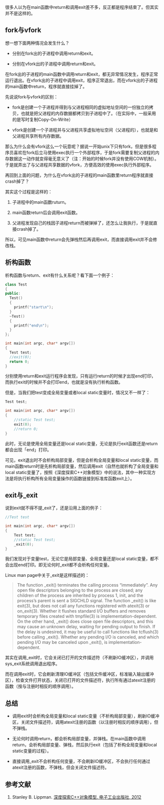 很多人以为在main函数中return和调用exit差不多，反正都是程序结束了。但其实并不是这样的。

## fork与vfork

想一想下面两种情况会发生什么？

- 分别在fork出的子进程中调用return和exit。

- 分别在vfork出的子进程中调用return和exit。

在fork出的子进程的main函数中调用return和exit，都无异常情况发生，程序正常运行退出。在vfork出的子进程中调用exit，程序正常退出，而在vfork出的子进程的main函数中return，程序就直接挂掉了。

先说说fork与vfork的区别：

- fork是创建一个子进程并得到与父进程相同的虚拟地址空间的一份独立的拷贝，也就是把父进程的内存数据都拷贝到子进程中了。（在实际中，一般采用的是写时复制Copy-On-Write）

- vfork是创建一个子进程并与父进程共享虚拟地址空间（父进程的），也就是和父进程共享所有内存数据。

那么为什么会有vfork这么一个玩意呢？据说一开始unix下只有fork，但是很多程序员喜欢在fork后立马使用exec执行一个外部程序，于是fork需要复制父进程的内存数据这一动作就变得毫无意义了（注：开始的时候fork并没有使用COW机制）。于是就弄出了与父进程共享数据的vfork，方便高效的使用exec执行外部程序。

再回到上面的问题，为什么在vfork出的子进程的main函数里return程序就直接crash掉了？

其实这个过程是这样的：

1. 子进程中的main函数ruturn。

2. main函数return后会调用exit函数。

3. 父进程发现自己的栈因子进程return而被弹掉了，还怎么让我执行，于是就直接crash掉了。

所以，可见main函数中return会先弹栈然后再调用exit，而直接调用exit并不会修改栈。

## 析构函数

析构函数与return、exit有什么关系呢？看下面一个例子：

```cpp
class Test
{
public:
  Test()
  {
    printf("start\n");
  }
  ~Test()
  {
    printf("end\n");
  }
};

int main(int argc, char* argv[])
{
  Test test;
  //exit(0);
  return 0;
}
```

分别使用return和exit运行程序会发现，只有运行return的时候才出现end打印，而执行exit的时候并不会打印end，也就是没有执行析构函数。

但是，当我们把test变成全局变量或者local static变量时，情况又不一样了：

```cpp
Test test;

int main(int argc, char* argv[])
{
    //static Test test;
    exit(0);
    //return 0;
}
```

此时，无论是使用全局变量还是local static变量，无论是执行exit函数还是return都会出现「end」打印。

可见，exit退出时不会析构局部变量，但是会析构全局变量和local static变量，而main函数return时是先析构局部变量，然后调用exit（自然也就析构了全局变量和local static变量了，按照《深度探索C++对象模型》中的说法，其中一种实现方法是将执行析构所有全局变量操作的函数链接到标准库函数exit上）。

## exit与_exit

说到exit就不得不提_exit了，还是沿用上面的例子：

```cpp
//Test test

int main(int argc, char* argv[])
{
    Test test;
    //static Test test;
    _exit(0);
}
```

我们发现对于变量test，无论它是局部变量、全局变量还是local static变量，都不会出现end打印。即无论何时_exit都不会析构任何变量。

Linux man page中关于_exit是这样描述的：

>The function _exit() terminates the calling process “immediately”. Any open file descriptors belonging to the process are closed; any children of the process are inherited by process 1, init, and the process’s parent is sent a SIGCHLD signal.
The function _exit() is like exit(3), but does not call any functions registered with atexit(3) or on_exit(3). Whether it flushes standard I/O buffers and removes temporary files created with tmpfile(3) is implementation-dependent. On the other hand, _exit() does close open file descriptors, and this may cause an unknown delay, waiting for pending output to finish. If the delay is undesired, it may be useful to call functions like tcflush(3) before calling _exit(). Whether any pending I/O is canceled, and which pending I/O may be canceled upon _exit(), is implementation-dependent.

其实在调用_exit时，它会关闭已打开的文件描述符（不刷新IO缓冲区），并调用sys_exit系统调用退出程序。

而在调用exit时，它会刷新清理IO缓冲区（包括文件缓冲区，标准输入输出缓冲区），检查文件打开状态，关闭已打开的文件描述符，执行所有通过atexit注册的函数（按与注册时相反的顺序调用）。

## 总结

- 调用exit时会析构全局变量和local static变量（不析构局部变量），刷新IO缓冲区，关闭文件描述符，调用atexit注册的函数（以注册时相反的顺序调用），但不弹栈。

- 无论何时调用return，都会析构局部变量，并弹栈。在main函数中调用return，会析构局部变量、弹栈，然后执行exit（包括了析构全局变量和local static变量的过程）。

- 直接调用_exit不会析构任何变量，不会刷新IO缓冲区，不会执行任何通过atexit注册的函数，不弹栈，但会关闭文件描述符。

## 参考文献
1. Stanley B. Lippman. [深度探索C++对象模型. 电子工业出版社, 2012](https://book.douban.com/subject/10427315/)
